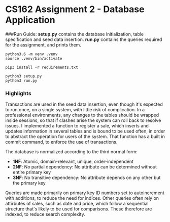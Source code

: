 # CS162 Assignment 2 - Database Application

###Run Guide:
**setup.py** contains the database initialization, table specification and seed data insertion.
**run.py** contains the queries required for the assignment, and prints them.
```
python3.6 -m venv .venv
source .venv/bin/activate

pip3 install -r requirements.txt

python3 setup.py
python3 run.py
```
### Highlights

Transactions are used in the seed data insertion, even though it's expected to run once, on a single system, with little risk of complication.
In a professional environments, any changes to the tables should be wrapped inside sessions, so that if clashes arise the system can roll back to resolve issues. I implemented a function to register a sale, which inserts and updates information in several tables and is bound to be used often, in order to abstract the operation for users of the system. That function has a built in commit command, to enforce the use of transactions.

The database is normalized according to the third normal form:
- **1NF**: Atomic, domain-relevant, unique, order-independent
- **2NF**: No partial dependency: No attribute can be determined without entire primary key
- **3NF**: No transitive dependency: No attribute depends on any other but the primary key

Queries are made primarily on primary key ID numbers set to autoincrement with additions, to reduce the need for indices.
Other queries often rely on attirbutes of sales, such as date and price, which follow a sequential structure that's likely to be used for comparisons. These therefore are indexed, to reduce search complexity.